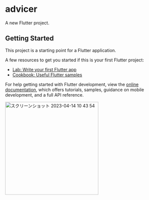 # advicer

A new Flutter project.

## Getting Started

This project is a starting point for a Flutter application.

A few resources to get you started if this is your first Flutter project:

- [Lab: Write your first Flutter app](https://docs.flutter.dev/get-started/codelab)
- [Cookbook: Useful Flutter samples](https://docs.flutter.dev/cookbook)

For help getting started with Flutter development, view the
[online documentation](https://docs.flutter.dev/), which offers tutorials,
samples, guidance on mobile development, and a full API reference.

<img width="300" alt="スクリーンショット 2023-04-14 10 43 54" src="https://user-images.githubusercontent.com/47273077/231919904-75d2d525-20ee-4835-8080-f3eb1c40e31f.png">

